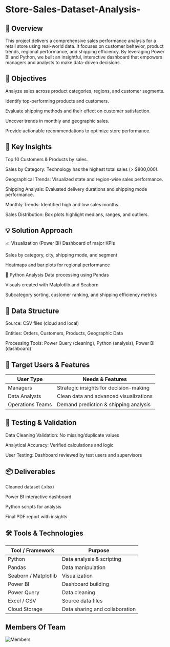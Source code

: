 # Store-Sales-Dataset-Analysis-

## 📌 Overview
This project delivers a comprehensive sales performance analysis for a retail store using real-world data. It focuses on customer behavior, product trends, regional performance, and shipping efficiency. By leveraging Power BI and Python, we built an insightful, interactive dashboard that empowers managers and analysts to make data-driven decisions.

## 🎯 Objectives
Analyze sales across product categories, regions, and customer segments.

Identify top-performing products and customers.

Evaluate shipping methods and their effect on customer satisfaction.

Uncover trends in monthly and geographic sales.

Provide actionable recommendations to optimize store performance.


## 🧠 Key Insights
Top 10 Customers & Products by sales.

Sales by Category: Technology has the highest total sales (> $800,000).

Geographical Trends: Visualized state and region-wise sales performance.

Shipping Analysis: Evaluated delivery durations and shipping mode performance.

Monthly Trends: Identified high and low sales months.

Sales Distribution: Box plots highlight medians, ranges, and outliers.


## 💡 Solution Approach
📈 Visualization (Power BI)
Dashboard of major KPIs

Sales by category, city, shipping mode, and segment

Heatmaps and bar plots for regional performance

🐍 Python Analysis
Data processing using Pandas

Visuals created with Matplotlib and Seaborn

Subcategory sorting, customer ranking, and shipping efficiency metrics


## 🧩 Data Structure
Source: CSV files (cloud and local)

Entities: Orders, Customers, Products, Geographic Data

Processing Tools: Power Query (cleaning), Python (analysis), Power BI (dashboard)

## 👥 Target Users & Features
| User Type        | Needs & Features                       |
| ---------------- | -------------------------------------- |
| Managers         | Strategic insights for decision-making |
| Data Analysts    | Clean data and advanced visualizations |
| Operations Teams | Demand prediction & shipping analysis  |



## 🧪 Testing & Validation
Data Cleaning Validation: No missing/duplicate values

Analytical Accuracy: Verified calculations and logic

User Testing: Dashboard reviewed by test users and supervisors

## 📦 Deliverables
Cleaned dataset (.xlsx)

Power BI interactive dashboard

Python scripts for analysis

Final PDF report with insights


## 🛠 Tools & Technologies

| Tool / Framework     | Purpose                        |
| -------------------- | ------------------------------ |
| Python               | Data analysis & scripting      |
| Pandas               | Data manipulation              |
| Seaborn / Matplotlib | Visualization                  |
| Power BI             | Dashboard building             |
| Power Query          | Data cleaning                  |
| Excel / CSV          | Source data files              |
| Cloud Storage        | Data sharing and collaboration |


## Members Of Team

![Members](members.png)



